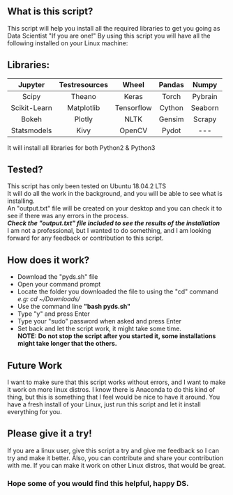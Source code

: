 ## What is this script?
This script will help you install all the required libraries to get you going as Data Scientist "If you are one!"
By using this script you will have all the following installed on your Linux machine:

## Libraries:
|    Jupyter   | Testresources |    Wheel   | Pandas |  Numpy  |
|:------------:|:-------------:|:----------:|:------:|:-------:|
|     Scipy    |     Theano    |    Keras   |  Torch | Pybrain |
| Scikit-Learn |   Matplotlib  | Tensorflow | Cython | Seaborn |
|     Bokeh    |     Plotly    |    NLTK    | Gensim |  Scrapy |
|  Statsmodels |      Kivy     |   OpenCV   |  Pydot |   ---   |

It will install all libraries for both Python2 & Python3

## Tested?
This script has only been tested on Ubuntu 18.04.2 LTS<br>
It will do all the work in the background, and you will be able to see what is installing.<br>
An "output.txt" file will be created on your desktop and you can check it to see if there was any errors in the process.<br>
<strong><i>Check the "output.txt" file included to see the results of the installation</i></strong><br>
I am not a professional, but I wanted to do something, and I am looking forward for any feedback or contribution to this script.

## How does it work?
* Download the "pyds.sh" file 
* Open your command prompt 
* Locate the folder you downloaded the file to using the "cd" command<br> <i>e.g: cd ~/Downloads/</i>
* Use the command line <b>"bash pyds.sh"</b>
* Type "y" and press Enter
* Type your "sudo" password when asked and press Enter
* Set back and let the script work, it might take some time.<br>
<b>NOTE: Do not stop the script after you started it, some installations might take longer that the others.</b>

## Future Work
I want to make sure that this script works without errors, and I want to make it work on more linux distros.
I know there is Anaconda to do this kind of thing, but this is something that I feel would be nice to have it around.
You have a fresh install of your Linux, just run this script and let it install everything for you.

## Please give it a try!
If you are a linux user, give this script a try and give me feedback so I can try and make it better. Also, you can contribute and share your contribution with me.
If you can make it work on other Linux distros, that would be great.

<h3> Hope some of you would find this helpful, happy DS.</h4>

